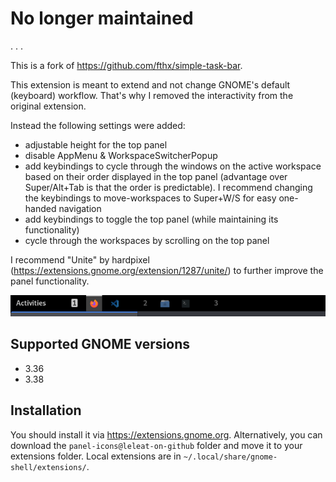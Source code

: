 # No longer maintained
.
.
.

This is a fork of https://github.com/fthx/simple-task-bar. 

This extension is meant to extend and not change GNOME's default (keyboard) workflow. That's why I removed the interactivity from the original extension. 

Instead the following settings were added:

- adjustable height for the top panel
- disable AppMenu & WorkspaceSwitcherPopup
- add keybindings to cycle through the windows on the active workspace based on their order displayed in the top panel (advantage over Super/Alt+Tab is that the order is predictable). I recommend changing the keybindings to move-workspaces to Super+W/S for easy one-handed navigation
- add keybindings to toggle the top panel (while maintaining its functionality)
- cycle through the workspaces by scrolling on the top panel

I recommend "Unite" by hardpixel (https://extensions.gnome.org/extension/1287/unite/) to further improve the panel functionality.

![Preview](preview.png)

## Supported GNOME versions

- 3.36
- 3.38

## Installation

You should install it via https://extensions.gnome.org. Alternatively, you can download the `panel-icons@leleat-on-github` folder and move it to your extensions folder. Local extensions are in `~/.local/share/gnome-shell/extensions/`.
